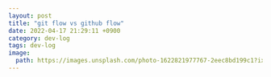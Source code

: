 ```yaml
---
layout: post
title: "git flow vs github flow"
date: 2022-04-17 21:29:11 +0900
category: dev-log
tags: dev-log
image:
  path: https://images.unsplash.com/photo-1622821977767-2eec8bd199c1?ixlib=rb-1.2.1&ixid=MnwxMjA3fDB8MHxwaG90by1wYWdlfHx8fGVufDB8fHx8&auto=format&fit=crop&w=687&q=80
---
```

